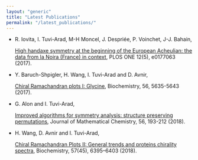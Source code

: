 ```yaml
---
layout: "generic"
title: "Latest Publications"
permalink: "/latest_publications/"
---
```




*  R. Iovita, I. Tuvi-Arad, M-H Moncel, J. Despriée, P. Voinchet, J-J. Bahain,

   [High handaxe symmetry at the beginning of the European Acheulian: the data from la Noira (France) in context](http://journals.plos.org/plosone/article?id=10.1371/journal.pone.0177063), 
   PLOS ONE 12(5), e0177063 (2017).

*  Y. Baruch-Shpigler, H. Wang, I. Tuvi-Arad and D. Avnir, 

   [Chiral Ramachandran plots I: Glycine](http://pubs.acs.org/doi/abs/10.1021/acs.biochem.7b00525), 
   Biochemistry, 56, 5635-5643 (2017).

*  G. Alon and I. Tuvi-Arad, 

   [Improved algorithms for symmetry analysis: structure preserving permutations](http://em.rdcu.be/wf/click?upn=KP7O1RED-2BlD0F9LDqGVeSKkMfrVYCoFehx3jcSzn6yk-3D_HIvUPkY4ywdDRSArvOT42gIHpEt0iDelIJCYovW4aDRYt-2FYd-2Fk3TOEiXLxF0mypvh1zleBbCxH1b7lRS-2F6rZmJFYc0oTNFcofFN98J4xHlJhaUR0Ypd1QN6zHXjyH26OYcvRM8fA5-2FeNFKdSm-2FP1-2BpPFqBIL0Wanx3kANkfplbcu9IEyS-2BrL6NPKdMLNRoO3hciXSAZDbo9sHDmGYHhpdnZJ5tK65Oep2PvLZ-2FigB-2FFIIqa4Ppw-2FxCX0jiyas95mxmqXAu3Ai3pzwECy4iB8xA-3D-3D), 
   Journal of Mathematical Chemistry, 56, 193-212 (2018).

* H. Wang, D. Avnir and I. Tuvi-Arad, 

  [Chiral Ramachandran Plots II: General trends and proteins chirality spectra](https://pubs.acs.org/doi/10.1021/acs.biochem.8b00974), 
  Biochemistry, 57(45), 6395–6403 (2018).  

